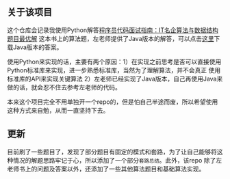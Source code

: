 ## 关于该项目
这个仓库会记录我使用Python解答[程序员代码面试指南：IT名企算法与数据结构题目最优解](https://book.douban.com/subject/26638586/)
这本书上的算法题，左老师提供了Java版本的解答，可以点击[这里](http://www.broadview.com.cn/book/651)下载Java版本的答案。

使用Python来实现的话，主要有两个原因：1）在实现之前思考是否可以直接使用Python标准库来实现，进一步熟悉标准库，当然为了理解算法，并不会真正
使用标准库的API来实现关键算法 2）左老师已经实现了Java版本，自己再使用Java来做的话，就会忍不住去参考左老师的代码。

本来这个项目完全不用单独开一个repo的，但是怕自己半途而废，所以希望使用这种方式来自勉，从而一直坚持下去。


## 更新
目前刷了一些题目了，发现了部分题目有固定的模式和套路，为了让自己能够将这种情况的解题思路牢记于心，所以添加了一个部分`套路总结`。此外，该repo
除了左老师书上的问题及答案以外，还添加了一些其他算法题目和基础算法实现。